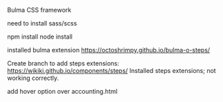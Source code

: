 Bulma CSS framework

need to install sass/scss

npm install
node install 


installed bulma extension
https://octoshrimpy.github.io/bulma-o-steps/

Create branch to add steps extensions:
https://wikiki.github.io/components/steps/
Installed steps extensions; not working correctly.

add hover option over accounting.html